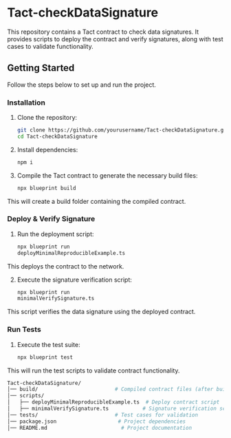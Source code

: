 # Tact-checkDataSignature

This repository contains a Tact contract to check data signatures. It provides scripts to deploy the contract and verify signatures, along with test cases to validate functionality.

## Getting Started

Follow the steps below to set up and run the project.

### Installation

1. Clone the repository:
   ```sh
   git clone https://github.com/yourusername/Tact-checkDataSignature.git
   cd Tact-checkDataSignature

2. Install dependencies:
   ```sh
   npm i

3. Compile the Tact contract to generate the necessary build files:
   ```sh
   npx blueprint build
This will create a build folder containing the compiled contract.

### Deploy & Verify Signature

1. Run the deployment script:
   ```sh
   npx blueprint run
   deployMinimalReproducibleExample.ts
This deploys the contract to the network.

2. Execute the signature verification script:
   ```sh
   npx blueprint run
   minimalVerifySignature.ts
This script verifies the data signature using the deployed contract.

### Run Tests
1. Execute the test suite:
      ```sh
      npx blueprint test
This will run the test scripts to validate contract functionality.



```bash
Tact-checkDataSignature/
│── build/                         # Compiled contract files (after build)
│── scripts/
│   ├── deployMinimalReproducibleExample.ts  # Deploy contract script
│   ├── minimalVerifySignature.ts           # Signature verification script
│── tests/                         # Test cases for validation
│── package.json                    # Project dependencies
│── README.md                        # Project documentation
```


